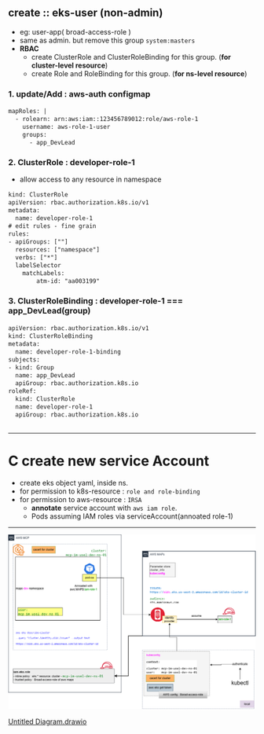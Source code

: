## create :: eks-user (non-admin)
- eg: user-app( broad-access-role )
- same as admin. but remove this group `system:masters`
- **RBAC** 
  - create ClusterRole and ClusterRoleBinding for this group. (**for cluster-level resource**)
  - create Role and RoleBinding for this group. (**for ns-level resource**)
  
### 1. update/Add : aws-auth configmap
```
mapRoles: |
  - rolearn: arn:aws:iam::123456789012:role/aws-role-1
    username: aws-role-1-user    
    groups:
      - app_DevLead         
```
### 2. ClusterRole : developer-role-1
- allow access to  any resource in namespace
```
kind: ClusterRole
apiVersion: rbac.authorization.k8s.io/v1
metadata:
  name: developer-role-1
# edit rules - fine grain 
rules:
- apiGroups: [""]
  resources: ["namespace"]
  verbs: ["*"]
  labelSelector
    matchLabels:
        atm-id: "aa003199" 
```
### 3. ClusterRoleBinding :  developer-role-1 === app_DevLead(group)
```
apiVersion: rbac.authorization.k8s.io/v1
kind: ClusterRoleBinding
metadata:
  name: developer-role-1-binding
subjects:
- kind: Group
  name: app_DevLead
  apiGroup: rbac.authorization.k8s.io
roleRef:
  kind: ClusterRole
  name: developer-role-1
  apiGroup: rbac.authorization.k8s.io
  
```
---
# C  create new service Account
- create eks object yaml, inside ns.
- for permission to k8s-resource : `role and role-binding`
- for permission to aws-resource : `IRSA`
  - **annotate** service account with `aws iam role`.
  - Pods assuming IAM roles via serviceAccount(annoated role-1)

---

![Untitled Diagram.drawio.png](Untitled%20Diagram.drawio.png)

[Untitled Diagram.drawio](Untitled%20Diagram.drawio)